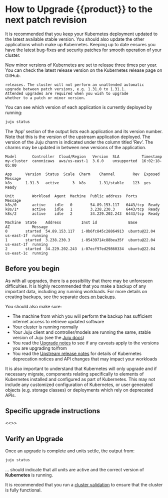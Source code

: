 # How to Upgrade {{product}} to the next patch revision

It is recommended that you keep your Kubernetes deployment
updated to the latest available stable version. You should
also update the other applications which make up Kubernetes.
Keeping up to date ensures you have the latest bug-fixes
and security patches for smooth operation of your cluster.

New minor versions of Kubernetes are set to release three
times per year. You can check the latest release version
on the Kubernetes release page on GitHub.

```{note} Kubernetes will not automatically handle patch
releases. The cluster will not perform an unattended automatic
upgrade between patch versions, e.g. 1.31.0 to 1.31.1.
Attended upgrades are required when you wish to upgrade
whether to a patch or minor version.
```

You can see which version of each application is currently deployed by running:

<!-- markdownlint-disable -->
```sh
juju status
```
<!-- markdownlint-restore -->

The ‘App’ section of the output lists each application and its
version number. Note that this is the version of the upstream
application deployed. The version of the Juju charm is indicated
under the column titled ‘Rev’. The charms may be updated in
between new versions of the application.

<!-- markdownlint-disable -->
```
Model       Controller  Cloud/Region   Version  SLA          Timestamp
my-cluster  canonicaws  aws/us-east-1  3.6.0    unsupported  16:02:18-05:00

App      Version  Status  Scale  Charm    Channel        Rev  Exposed  Message
k8s      1.31.3   active      3  k8s      1.31/stable    123  yes      Ready

Unit        Workload  Agent  Machine  Public address  Ports     Message
k8s/0       active    idle   0        54.89.153.117   6443/tcp  Ready
k8s/1*      active    idle   1        3.238.230.3     6443/tcp  Ready
k8s/2       active    idle   2        34.229.202.243  6443/tcp  Ready

Machine  State    Address         Inst id              Base          AZ          Message
0        started  54.89.153.117   i-0b6fc845c28864913  ubuntu@22.04  us-east-1f  running
1        started  3.238.230.3     i-05439714c88bea35f  ubuntu@22.04  us-east-1f  running
2        started  34.229.202.243  i-07ecf97ed29860334  ubuntu@22.04  us-east-1c  running
```
<!-- markdownlint-restore -->


## Before you begin

As with all upgrades, there is a possibility that there may be
unforeseen difficulties. It is highly recommended that you make
a backup of any important data, including any running workloads.
For more details on creating backups, see the separate
[docs on backups][backup-restore].


You should also make sure:

* The machine from which you will perform the backup has sufficient
  internet access to retrieve updated software
* Your cluster is running normally
* Your Juju client and controller/models are running the same,
  stable version of Juju (see the [Juju docs][juju-docs])
* You read the [Upgrade notes][upgrade-notes] to see if any
  caveats apply to the versions you are upgrading to/from
* You read the [Upstream release notes][upstream-notes] for details
  of Kubernetes deprecation notices and API changes that may impact
  your workloads


It is also important to understand that Kubernetes will only 
upgrade and if necessary migrate, components relating specifically
to elements of Kubernetes installed and configured as part of Kubernetes.
This may not include any customized configuration of Kubernetes,
or user generated objects (e.g. storage classes) or deployments which
rely on deprecated APIs.

## Specific upgrade instructions

<<<Place more here>>>

## Verify an Upgrade

Once an upgrade is complete and units settle, the output from:

<!-- markdownlint-disable -->
```sh
juju status
```
<!-- markdownlint-restore -->
... should indicate that all units are active and the correct
version of **Kubernetes** is running.

It is recommended that you run a [cluster validation][cluster-validation]
to ensure that the cluster is fully functional.

<!-- LINKS -->

[backup-restore]:     ../../snap/howto/backup-restore.md
[cluster-validation]: ./validate.md
[juju-docs]:          https://juju.is/docs/juju/upgrade-models
[release-notes]:      ../reference/releases.md
[upgrade-notes]:      ../reference/upgrade-notes.md
[upstream-notes]:     https://github.com/kubernetes/kubernetes/blob/master/CHANGELOG/CHANGELOG-1.31.md#deprecation

